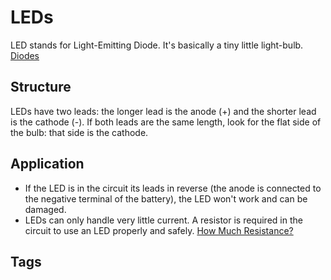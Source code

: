 # LEDs

LED stands for Light-Emitting Diode. It's basically a tiny little light-bulb. [Diodes](../202305080356)

## Structure
LEDs have two leads: the longer lead is the anode (+) and the shorter lead is the cathode (-). If both leads are the same length, look for the flat side of the bulb: that side is the cathode.  

## Application
* If the LED is in the circuit its leads in reverse (the anode is connected to the negative terminal of the battery), the LED won't work and can be damaged.  
* LEDs can only handle very little current. A resistor is required in the circuit to use an LED properly and safely. [How Much Resistance?](../202305072106)

## Tags
